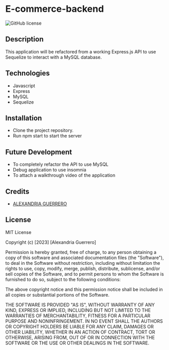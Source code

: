 # E-commerce-backend

![GitHub license](https://img.shields.io/badge/license-MIT-red.svg)

## Description
This application will be refactored from a working Express.js API to use Sequelize to interact with a MySQL database. 


## Technologies
* Javascript
* Express
* MySQL
* Sequelize

## Installation
* Clone the project repository. 
* Run npm start to start the server

## Future Development
* To completely refactor the API to use MySQL
* Debug application to use insomnia
* To attach a walkthrough video of the application

## Credits
- [ALEXANDRIA GUERRERO](https://github.com/Ag6793)

## License

MIT License

Copyright (c) [2023] [Alexandria Guerrero]

Permission is hereby granted, free of charge, to any person obtaining a copy
of this software and associated documentation files (the "Software"), to deal
in the Software without restriction, including without limitation the rights
to use, copy, modify, merge, publish, distribute, sublicense, and/or sell
copies of the Software, and to permit persons to whom the Software is
furnished to do so, subject to the following conditions:

The above copyright notice and this permission notice shall be included in all
copies or substantial portions of the Software.

THE SOFTWARE IS PROVIDED "AS IS", WITHOUT WARRANTY OF ANY KIND, EXPRESS OR
IMPLIED, INCLUDING BUT NOT LIMITED TO THE WARRANTIES OF MERCHANTABILITY,
FITNESS FOR A PARTICULAR PURPOSE AND NONINFRINGEMENT. IN NO EVENT SHALL THE
AUTHORS OR COPYRIGHT HOLDERS BE LIABLE FOR ANY CLAIM, DAMAGES OR OTHER
LIABILITY, WHETHER IN AN ACTION OF CONTRACT, TORT OR OTHERWISE, ARISING FROM,
OUT OF OR IN CONNECTION WITH THE SOFTWARE OR THE USE OR OTHER DEALINGS IN THE
SOFTWARE.